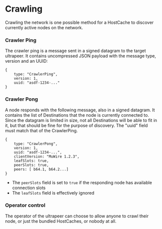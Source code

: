 # Crawling

Crawling the network is one possible method for a HostCache to discover currently active nodes on the network.

### Crawler Ping

The crawler ping is a message sent in a signed datagram to the target ultrapeer.  It contains uncompressed JSON payload with the message type, version and an UUID:

```
{
    type: "CrawlerPing",
    version: 1,
    uuid: "asdf-1234-..."
}
```

### Crawler Pong

A node responds with the following message, also in a signed datagram.  It contains the list of Destinations that the node is currently connected to.  Since the datagram is limited in size, not all Destinations will be able to fit in it, but that should be fine for the purpose of discovery.  The "uuid" field must match that of the CrawlerPing.

```
{
    type: "CrawlerPong",
    version: 1,
    uuid: "asdf-1234-...",
    clientVersion: "MuWire 1.2.3",
	leafSlots: true,  
	peerSlots: true,
    peers: [ b64.1, b64.2...]
}
```

* The `peerSlots` field is set to `true` if the responding node has available connection slots
* The `leafSlots` field is effectively ignored

### Operator control

The operator of the ultrapeer can choose to allow anyone to crawl their node, or just the bundled HostCaches, or nobody at all.
